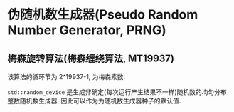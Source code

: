 # 伪随机数生成器(Pseudo Random Number Generator, PRNG)

## 梅森旋转算法(梅森缠绕算法, MT19937)
该算法的循环节为 2^19937-1, 为梅森素数.

`std::random_device` 是生成非确定(每次运行产生结果不一样)随机数的均匀分布整数随机数生成器, 因此可以作为为随机数生成器种子的默认值.
